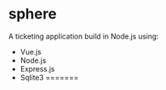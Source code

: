 # sphere


A ticketing application build in Node.js using:

* Vue.js
* Node.js
* Express.js
* Sqlite3
=======
